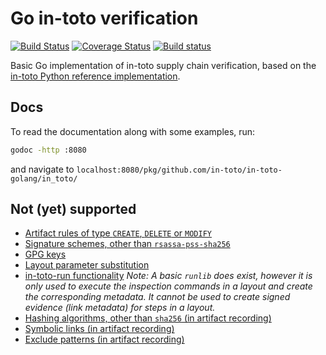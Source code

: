 # Go in-toto verification
[![Build Status](https://travis-ci.com/in-toto/in-toto-golang.svg?branch=master)](https://travis-ci.com/in-toto/in-toto-golang) [![Coverage Status](https://coveralls.io/repos/github/in-toto/in-toto-golang/badge.svg)](https://coveralls.io/github/in-toto/in-toto-golang) [![Build status](https://ci.appveyor.com/api/projects/status/n45pmpso0t5b40vk?svg=true)](https://ci.appveyor.com/project/in-toto/in-toto-golang)


Basic Go implementation of in-toto supply chain verification, based on the
[in-toto Python reference implementation](https://github.com/in-toto/in-toto).

## Docs

To read the documentation along with some examples, run:

```bash
godoc -http :8080
```

and navigate to `localhost:8080/pkg/github.com/in-toto/in-toto-golang/in_toto/`


## Not (yet) supported
* [Artifact rules of type `CREATE`, `DELETE` or `MODIFY`](https://github.com/in-toto/in-toto-golang/issues/28)
* [Signature schemes, other than `rsassa-pss-sha256`](https://github.com/in-toto/in-toto-golang/issues/27)
* [GPG keys](https://github.com/in-toto/in-toto-golang/issues/26)
* [Layout parameter substitution](https://github.com/in-toto/in-toto-golang/issues/29)
* [in-toto-run functionality](https://github.com/in-toto/in-toto-golang/issues/30)
  *Note: A basic `runlib` does exist, however it is only used to execute the
  inspection commands in a layout and create the corresponding metadata. It
  cannot be used to create signed evidence (link metadata) for steps in a
  layout.*
* [Hashing algorithms, other than `sha256` (in artifact recording)](https://github.com/in-toto/in-toto-golang/issues/31)
* [Symbolic links (in artifact recording)](https://github.com/in-toto/in-toto-golang/issues/32)
* [Exclude patterns (in artifact recording)](https://github.com/in-toto/in-toto-golang/issues/33)
